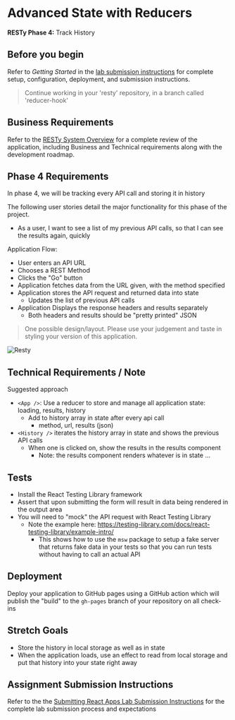 # Advanced State with Reducers

**RESTy Phase 4:** Track History

## Before you begin

Refer to *Getting Started*  in the [lab submission instructions](../../../reference/submission-instructions/labs/README.md) for complete setup, configuration, deployment, and submission instructions.

> Continue working in your 'resty' repository, in a branch called 'reducer-hook'

## Business Requirements

Refer to the [RESTy System Overview](../../apps-and-libraries/resty/README.md) for a complete review of the application, including Business and Technical requirements along with the development roadmap.

## Phase 4 Requirements

In phase 4, we will be tracking every API call and storing it in history

The following user stories detail the major functionality for this phase of the project.

- As a user, I want to see a list of my previous API calls, so that I can see the results again, quickly

Application Flow:

- User enters an API URL
- Chooses a REST Method
- Clicks the  "Go" button
- Application fetches data from the URL given, with the method specified
- Application stores the API request and returned data into state
  - Updates the list of previous API calls
- Application Displays the response headers and results separately
  - Both headers and results should be "pretty printed" JSON

> One possible design/layout. Please use your judgement and taste in styling your version of this application.

![Resty](resty.png)

## Technical Requirements / Note

Suggested approach

- `<App />`: Use a reducer to store and manage all application state: loading, results, history
  - Add to history array in state after every api call
    - method, url, results (json)
- `<History />` iterates the history array in state and shows the previous API calls
  - When one is clicked on, show the results in the results component
    - Note: the results component renders whatever is in state ...

## Tests

- Install the React Testing Library framework
- Assert that upon submitting the form will result in data being rendered in the output area
- You will need to "mock" the API request with React Testing Library
  - Note the example here: <https://testing-library.com/docs/react-testing-library/example-intro/>
    - This shows how to use the `msw` package to setup a fake server that returns fake data in your tests so that you can run tests without having to call an actual API

## Deployment

Deploy your application to GitHub pages using a GitHub action which will publish the "build" to the `gh-pages` branch of your repository on all check-ins

## Stretch Goals

- Store the history in local storage as well as in state
- When the application loads, use an effect to read from local storage and put that history into your state right away

## Assignment Submission Instructions

Refer to the the [Submitting React Apps Lab Submission Instructions](../../../reference/submission-instructions/labs/react-apps.md) for the complete lab submission process and expectations
